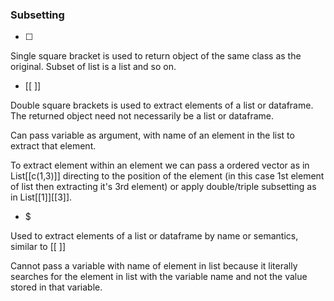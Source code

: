 
### Subsetting

* [ ] 
    
Single square bracket is used to return object of the same class as the original. Subset of list is a list and so on.
        
* [[ ]]
        
Double square brackets is used to extract elements of a list or dataframe. The returned object need not necessarily be a list or dataframe.
        
Can pass variable as argument, with name of an element in the list to extract that element.
        
To extract element within an element we can pass a ordered vector as in List[[c(1,3)]] directing to the position of the element (in this case 1st element of list then extracting it's 3rd element) or apply double/triple subsetting as in List[[1]][[3]]. 
    
* $ 
    
Used to extract elements of a list or dataframe by name or semantics, similar to [[ ]]
        
Cannot pass a variable with name of element in list because it literally searches for the element in list with the variable name and not the value stored in that variable.